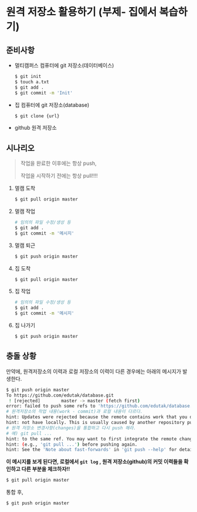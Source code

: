 # 원격 저장소 활용하기 (부제- 집에서 복습하기)

## 준비사항

- 멀티캠퍼스 컴퓨터에 git 저장소(데이터베이스)

  ```bash
  $ git init
  $ touch a.txt
  $ git add .
  $ git commit -m 'Init'
  ```

- 집 컴퓨터에 git 저장소(database)

  ```bash
  $ git clone {url}
  ```

- github 원격 저장소

## 시나리오

> 작업을 완료한 이후에는 항상 push,
>
> 작업을 시작하기 전에는 항상 pull!!!!

1. 멀캠 도착

   ```bash
   $ git pull origin master
   ```

2. 멀캠 작업

   ```bash
   # 임의의 파일 수정/생성 등
   $ git add .
   $ git commit -m '메시지'
   ```

3. 멀캠 퇴근

   ```bash
   $ git push origin master
   ```

4. 집 도착

   ```bash
   $ git pull origin master
   ```

5. 집 작업

   ```bash
   # 임의의 파일 수정/생성 등
   $ git add .
   $ git commit -m '메시지'
   ```

6. 집 나가기

   ```bash
   $ git push origin master
   ```

## 충돌 상황

만약에, 원격저장소의 이력과 로컬 저장소의 이력이 다른 경우에는 아래의 메시지가 발생한다.

```bash
$ git push origin master
To https://github.com/edutak/database.git
 ! [rejected]        master -> master (fetch first)
error: failed to push some refs to 'https://github.com/edutak/database.git'
# 원격저장소의 작업 내용(work - commit)과 로컬 내용이 다르다.
hint: Updates were rejected because the remote contains work that you do
hint: not have locally. This is usually caused by another repository pushing
# 원격 저장소 변경사항(changes)을 통합하고 다시 push 해라.
# 예) git pull ...
hint: to the same ref. You may want to first integrate the remote changes
hint: (e.g., 'git pull ...') before pushing again.
hint: See the 'Note about fast-forwards' in 'git push --help' for details.
```

**이 메시지를 보게 된다면, 로컬에서 `git log` , 원격 저장소(github)의 커밋 이력들을 확인하고 다른 부분을 체크하자!!**

```bash
$ git pull origin master
```

통합 후,

```bash
$ git push origin master
```